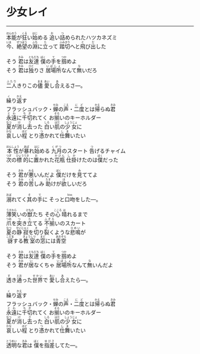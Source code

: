 # 少女レイ
---
<lyric>
<ruby>本能<rt>ほんのう</rt></ruby>が<ruby>狂<rt>くる</rt></ruby>い<ruby>始<rt>はじ</rt></ruby>める <ruby>追<rt>お</rt></ruby>い<ruby>詰<rt>つ</rt></ruby>められたハツカネズミ<br/>
<ruby>今<rt>いま</rt></ruby>、<ruby>絶望<rt>ぜつぼう</rt></ruby>の<ruby>淵<rt>ふち</rt></ruby>に<ruby>立<rt>た</rt></ruby>って <ruby>踏切<rt>ふみきり</rt></ruby>へと<ruby>飛<rt>と</rt></ruby>び<ruby>出<rt>だ</rt></ruby>した<br/>
<br/>
そう <ruby>君<rt>きみ</rt></ruby>は<ruby>友達<rt>ともだち</rt></ruby> <ruby>僕<rt>ぼく</rt></ruby>の<ruby>手<rt>て</rt></ruby>を<ruby>掴<rt>つか</rt></ruby>めよ<br/>
そう <ruby>君<rt>きみ</rt></ruby>は<ruby>独<rt>ひと</rt></ruby>りさ <ruby>居場所<rt>いばしょ</rt></ruby>なんて<ruby>無<rt>な</rt></ruby>いだろ<br/>
<br/>
<ruby>二人<rt>ふたり</rt></ruby>きりこの<ruby>儘<rt>まま</rt></ruby> <ruby>愛<rt>あい</rt></ruby>し<ruby>合<rt>あ</rt></ruby>えるさ―。<br/>
<br/>
<ruby>繰<rt>く</rt></ruby>り<ruby>返<rt>かえ</rt></ruby>す<br/>
フラッシュバック・<ruby>蝉<rt>せみ</rt></ruby>の<ruby>声<rt>こえ</rt></ruby>・<ruby>二度<rt>にど</rt></ruby>とは<ruby>帰<rt>かえ</rt></ruby>らぬ<ruby>君<rt>きみ</rt></ruby><br/>
<ruby>永遠<rt>とわ</rt></ruby>に<ruby>千切<rt>ちぎ</rt></ruby>れてく お<ruby>揃<rt>そろ</rt></ruby>いのキーホルダー<br/>
<ruby>夏<rt>なつ</rt></ruby>が<ruby>消<rt>け</rt></ruby>し<ruby>去<rt>さ</rt></ruby>った <ruby>白<rt>しろ</rt></ruby>い<ruby>肌<rt>はだ</rt></ruby>の<ruby>少女<rt>しょうじょ</rt></ruby>に<br/>
<ruby>哀<rt>かな</rt></ruby>しい<ruby>程<rt>ほど</rt></ruby> とり<ruby>憑<rt>つ</rt></ruby>かれて<ruby>仕舞<rt>しま</rt></ruby>いたい<br/>
<br/>
<ruby>本性<rt>ほんしょう</rt></ruby>が<ruby>暴<rt>あば</rt></ruby>れ<ruby>始<rt>はじ</rt></ruby>める <ruby>九月<rt>くがつ</rt></ruby>のスタート <ruby>告<rt>つ</rt></ruby>げるチャイム<br/>
<ruby>次<rt>つぎ</rt></ruby>の<ruby>標的<rt>ひょうてき</rt></ruby>に<ruby>置<rt>お</rt></ruby>かれた<ruby>花瓶<rt>かびん</rt></ruby> <ruby>仕掛<rt>しか</rt></ruby>けたのは<ruby>僕<rt>ぼく</rt></ruby>だった<br/>
<br/>
そう <ruby>君<rt>きみ</rt></ruby>が<ruby>悪<rt>わる</rt></ruby>いんだよ <ruby>僕<rt>ぼく</rt></ruby>だけを<ruby>見<rt>み</rt></ruby>ててよ<br/>
そう <ruby>君<rt>きみ</rt></ruby>の<ruby>苦<rt>くる</rt></ruby>しみ <ruby>助<rt>たす</rt></ruby>けが<ruby>欲<rt>ほ</rt></ruby>しいだろ<br/>
<br/>
<ruby>溺<rt>おぼ</rt></ruby>れてく<ruby>其<rt>そ</rt></ruby>の<ruby>手<rt>て</rt></ruby>に そっと<ruby>口吻<rt>kiss</rt></ruby>をした―。<br/>
<br/>
<ruby>薄笑<rt>うすわら</rt></ruby>いの<ruby>獣<rt>けもの</rt></ruby>たち その<ruby>心<rt>こころ</rt></ruby><ruby>晴<rt>は</rt></ruby>れるまで<br/>
<ruby>爪<rt>つめ</rt></ruby>を<ruby>突<rt>つ</rt></ruby>き<ruby>立<rt>た</rt></ruby>てる <ruby>不揃<rt>ふぞろ</rt></ruby>いのスカート<br/>
<ruby>夏<rt>なつ</rt></ruby>の<ruby>静寂<rt>せいじゃく</rt></ruby>を<ruby>切<rt>き</rt></ruby>り<ruby>裂<rt>さ</rt></ruby>くような<ruby>悲鳴<rt>ひめい</rt></ruby>が<br/>
<ruby>谺<rt>こだま</rt></ruby>する<ruby>教室<rt>きょうしつ</rt></ruby>の<ruby>窓<rt>まど</rt></ruby>には<ruby>青空<rt>あおぞら</rt></ruby><br/>
<br/>
そう <ruby>君<rt>きみ</rt></ruby>は<ruby>友達<rt>ともだち</rt></ruby> <ruby>僕<rt>ぼく</rt></ruby>の<ruby>手<rt>て</rt></ruby>を<ruby>掴<rt>つか</rt></ruby>めよ<br/>
そう <ruby>君<rt>きみ</rt></ruby>が<ruby>居<rt>い</rt></ruby>なくちゃ <ruby>居場所<rt>いばしょ</rt></ruby>なんて<ruby>無<rt>な</rt></ruby>いんだよ<br/>
<br/>
<ruby>透<rt>す</rt></ruby>き<ruby>通<rt>とお</rt></ruby>った<ruby>世界<rt>せかい</rt></ruby>で <ruby>愛<rt>あい</rt></ruby>し<ruby>合<rt>あ</rt></ruby>えたら―。<br/>
<br/>
<ruby>繰<rt>く</rt></ruby>り<ruby>返<rt>かえ</rt></ruby>す<br/>
フラッシュバック・<ruby>蝉<rt>せみ</rt></ruby>の<ruby>声<rt>こえ</rt></ruby>・<ruby>二度<rt>にど</rt></ruby>とは<ruby>帰<rt>かえ</rt></ruby>らぬ<ruby>君<rt>きみ</rt></ruby><br/>
<ruby>永遠<rt>とわ</rt></ruby>に<ruby>千切<rt>ちぎ</rt></ruby>れてく お<ruby>揃<rt>そろ</rt></ruby>いのキーホルダー<br/>
<ruby>夏<rt>なつ</rt></ruby>が<ruby>消<rt>け</rt></ruby>し<ruby>去<rt>さ</rt></ruby>った <ruby>白<rt>しろ</rt></ruby>い<ruby>肌<rt>はだ</rt></ruby>の<ruby>少女<rt>しょうじょ</rt></ruby>に<br/>
<ruby>哀<rt>かな</rt></ruby>しい<ruby>程<rt>ほど</rt></ruby> とり<ruby>憑<rt>つ</rt></ruby>かれて<ruby>仕舞<rt>しま</rt></ruby>いたい<br/>
<br/>
<ruby>透明<rt>とうめい</rt></ruby>な<ruby>君<rt>きみ</rt></ruby>は <ruby>僕<rt>ぼく</rt></ruby>を<ruby>指差<rt>ゆびさ</rt></ruby>してた―。<br/>
</lyric>
